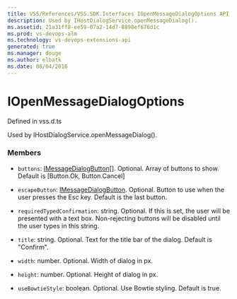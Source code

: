 ```yaml
---
title: VSS/References/VSS.SDK.Interfaces IOpenMessageDialogOptions API | Extensions for Visual Studio Team Services
description: Used by IHostDialogService.openMessageDialog().
ms.assetid: 21a31ff8-ee59-07a2-14d7-8898ef676d1c
ms.prod: vs-devops-alm
ms.technology: vs-devops-extensions-api
generated: true
ms.manager: douge
ms.author: elbatk
ms.date: 08/04/2016
---
```


# IOpenMessageDialogOptions

Defined in vss.d.ts


Used by IHostDialogService.openMessageDialog(). 

### Members

* `buttons`: [IMessageDialogButton](../../../VSS/References/VSS_SDK_Interfaces/IMessageDialogButton.md)[]. Optional. Array of buttons to show. Default is [Button.Ok, Button.Cancel]

* `escapeButton`: [IMessageDialogButton](../../../VSS/References/VSS_SDK_Interfaces/IMessageDialogButton.md). Optional. Button to use when the user presses the Esc key. Default is the last button.

* `requiredTypedConfirmation`: string. Optional. If this is set, the user will be presented with a text box. Non-rejecting buttons will be disabled until the user types in this string.

* `title`: string. Optional. Text for the title bar of the dialog. Default is &quot;Confirm&quot;.

* `width`: number. Optional. Width of dialog in px.

* `height`: number. Optional. Height of dialog in px.

* `useBowtieStyle`: boolean. Optional. Use Bowtie styling. Default is true.

